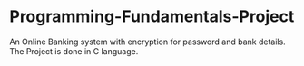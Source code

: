 # Programming-Fundamentals-Project
An Online Banking system with encryption for password and bank details. The Project is done in C language.
